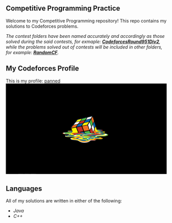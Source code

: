 ## Competitive Programming Practice

Welcome to my Competitive Programming repository! 
This repo contains my solutions to Codeforces problems.

*The contest folders have been named accurately and accordingly as those solved during the said contests, for exmaple: **[CodeforcesRound951Div2](/CodeforcesRound951Div2)**, while the problems solved out of contests will be included in other folders, for example: **[RandomCF](/RandomCF)**.*

## My Codeforces Profile

This is my profile: [panned](https://codeforces.com/profile/panned)
![panned](rc7.png)


## Languages

All of my solutions are written in either of the following:
- *Java*
- *C++*
